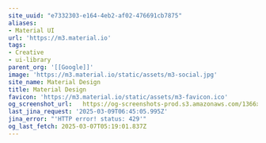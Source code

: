 ```yaml
---
site_uuid: "e7332303-e164-4eb2-af02-476691cb7875"
aliases:
- Material UI
url: 'https://m3.material.io'
tags:
- Creative
- ui-library
parent_org: '[[Google]]'
image: 'https://m3.material.io/static/assets/m3-social.jpg'
site_name: Material Design
title: Material Design
favicon: 'https://m3.material.io/static/assets/m3-favicon.ico'
og_screenshot_url:   https://og-screenshots-prod.s3.amazonaws.com/1366x768/80/false/56f060d26c0d011a63735a0d1e9c3359dac35ad71d2f7b52a923ef3feec3055a.jpeg
last_jina_request: '2025-03-09T06:45:05.995Z'
jina_error: "'HTTP error! status: 429'"
og_last_fetch: 2025-03-07T05:19:01.837Z
---
```


